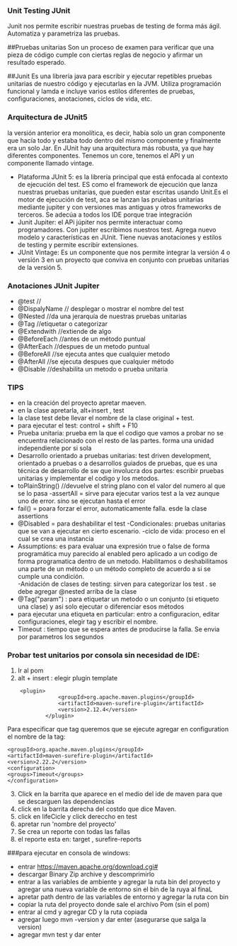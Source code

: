 

### Unit Testing JUnit
Junit nos permite escribir nuestras pruebas de testing de forma más ágil.
Automatiza y parametriza las pruebas.

##Pruebas unitarias
Son un proceso de examen para verificar que una pieza de código cumple con ciertas reglas de negocio y afirmar un resultado esperado.


##Junit
Es una librería java para escribir y ejecutar repetibles pruebas unitarias de nuestro código y ejecutarlas en la JVM.
Utiliza programación funcional y lamda e incluye varios estilos diferentes de pruebas, configuraciones, anotaciones, ciclos de vida, etc.

### Arquitectura de JUnit5
la versión anterior era monolítica, es decir, había solo un gran componente que hacía todo y estaba todo dentro del mismo componente
y finalmente era un solo Jar. En JUnit hay una arquitectura más robusta, ya que hay diferentes componentes. Tenemos un core,
tenemos el API y un componente llamado vintage.
- Plataforma JUnit 5: es la librería principal que está enfocada al contexto de ejecución del test. ES como el framework de ejecución que lanza nuestras pruebas unitarias, que pueden estar escritas usando Unit.Es el motor de ejecución de test, aca se lanzan las pruiebas unitarias mediante jupiter y con versiones mas antiguas y otros frameworks de terceros. Se adecúa a todos los IDE porque trae integración
- Junit Jupiter:  el APi júpiter nos permite interactuar como programadores. Con jupiter escribimos nuestros test. Agrega nuevo modelo y características en JUnit. Tiene nuevas anotaciones y estilos de testing y permite escribir extensiones.
- JUnit Vintage: Es un componente que nos permite integrar la versión 4 o versión 3 en un proyecto que conviva en conjunto con pruebas unitarias de la versión 5.


### Anotaciones JUnit Jupiter
- @test //
- @DispalyName // desplegar o mostrar el nombre del test
- @Nested //da una jerarquía de nuestras pruebas unitarias
- @Tag //etiquetar o categorizar
- @Extendwith //extiende de algo
- @BeforeEach //antes de un método puntual
- @AfterEach //despues de un metodo puntual
- @BeforeAll //se ejecuta antes que cualquier metodo
- @AfterAll //se ejecuta despues que cualquier método
- @Disable //deshabilita un metodo o prueba unitaria

### TIPS
- en la creación del proyecto apretar maeven.
- en la clase apretarla, alt+insert , test 
- la clase test debe llevar el nombre de la clase original + test.
- para ejecutar el test: control + shift + F10
- Prueba unitaria: prueba em la que el codigo que vamos a probar no se encuentra relacionado con el resto de las partes. forma una unidad independiente por si sola
- Desarrollo orientado a pruebas unitarias: test driven development, orientado a pruebas o a desarrollos guiados de pruebas, que es una técnica de desarrollo de sw que involucra dos partes: escribir pruebas unitarias y implementar el codigo y los metodos.
- toPlainString() //devuelve el string plano con el valor del numero al que se lo pasa
-assertAll = sirve para ejecutar varios test a la vez aunque uno de error. sino se ejecutan hasta el error
- fail()  = poara forzar el error, automaticamente falla. esde la clase assertions
- @Disabled = para deshabilitar el test
-Condicionales: pruebas unitarias que se van a ejecutar en cierto escenario.
-ciclo de vida: proceso en el cual se crea una instancia
- Assumptions: es para evaluar una expresión true o false de forma programática muy parecido al enabled pero aplicado a un codigo de forma programatica dentro de un metodo. Habilitamos o deshabilitamos una parte de un método o un método completo de acuerdo a si se cumple una condición.  
-Anidación de clases de testing: sirven para categorizar los test . se debe agregar @nested arriba de la clase
- @Tag("param") : para etiquetar un metodo o un conjunto (si etiqueto una clase) y asi solo ejecutar o diferenciar esos métodos
- para ejecutar una etiqueta en particular: entro a configuracion, editar configuraciones, elegir tag y escribir el nombre.
- Timeout : tiempo que se espera antes de producirse la falla. Se envia por parametros los segundos



### Probar test unitarios por consola sin necesidad de IDE:
1) Ir al pom
2) alt + insert : elegir plugin template
```
    <plugin>
                <groupId>org.apache.maven.plugins</groupId>
                <artifactId>maven-surefire-plugin</artifactId>
                <version>2.12.4</version>
            </plugin>
```

Para especificar que tag queremos que se ejecute agregar en configuration el nombre de la tag:
```
<groupId>org.apache.maven.plugins</groupId>
<artifactId>maven-surefire-plugin</artifactId>
<version>2.22.2</version>
<configuration>
<groups>Timeout</groups>
</configuration>
```
3) Click en la barrita que aparece en el medio del ide de maven para que se descarguen las dependencias
4) click en la barrita derecha del costdo que dice Maven.
5) click en lifeCicle y click dereccho en test 
6) apretar run 'nombre del proyecto'
7) Se crea un reporte con todas las fallas
8) el reporte esta en: target , surefire-reports


###para ejecutar en consola de windows: 
- entrar https://maven.apache.org/download.cgi#
- descargar Binary Zip archive y descomprimirlo 
- entrar a las variables de ambiente y agregar la ruta bin del proyecto y agregar una nueva variable de entorno sin el bin de la ruya al finaL
- apretar path dentro de las variables de entorno y agregar la ruta con bin
- copiar la ruta del proyecto donde sale el archivo Pom (sin el pom)
- entrar al cmd y agregar CD y la ruta copiada
- agregar luego mvn -version y dar enter (asegurarse que salga la version)
- agregar mvn test  y dar enter